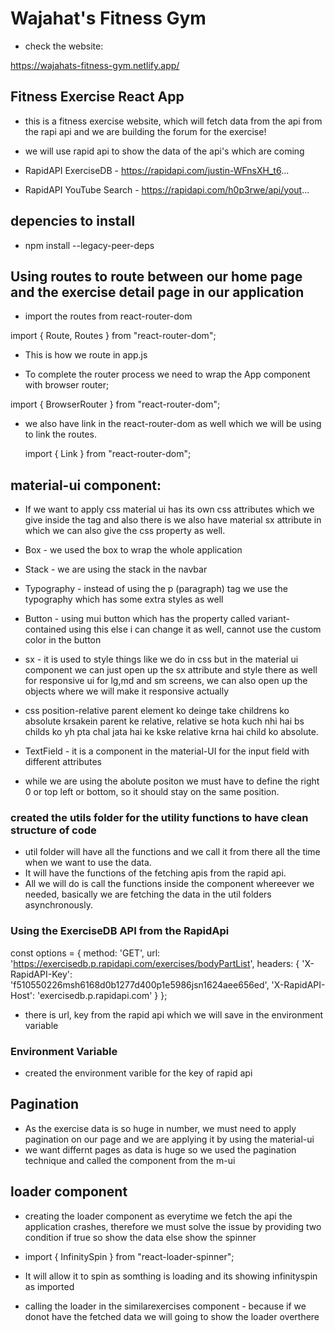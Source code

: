 # Wajahat's Fitness Gym

- check the website:

https://wajahats-fitness-gym.netlify.app/

## Fitness Exercise React App

- this is a fitness exercise website, which will fetch data from the api from the rapi api and we are building the forum for the exercise!

- we will use rapid api to show the data of the api's which are coming
- RapidAPI ExerciseDB - https://rapidapi.com/justin-WFnsXH_t6...
- RapidAPI YouTube Search - https://rapidapi.com/h0p3rwe/api/yout...

## depencies to install

- npm install --legacy-peer-deps

## Using routes to route between our home page and the exercise detail page in our application

- import the routes from react-router-dom

import { Route, Routes } from "react-router-dom";

- This is how we route in app.js

  <!-- <Routes>
    <Route path='/' element={<Home />} />
    <Route path='/exercise/:id' element={<ExerciseDetail />} />
  </Routes> -->

- To complete the router process we need to wrap the App component with browser router;

import { BrowserRouter } from "react-router-dom";

<!--
root.render(
<BrowserRouter>
<App />
</BrowserRouter>
); -->

- we also have link in the react-router-dom as well which we will be using to link the routes.

  import { Link } from "react-router-dom";

## material-ui component:

- If we want to apply css material ui has its own css attributes which we give inside the tag and also there is we also have material sx attribute in which we can also give the css property as well.

- Box - we used the box to wrap the whole application
- Stack - we are using the stack in the navbar
- Typography - instead of using the p (paragraph) tag we use the typography which has some extra styles as well
- Button - using mui button which has the property called variant-contained using this else i can change it as well, cannot use the custom color in the button
- sx - it is used to style things like we do in css but in the material ui component we can just open up the sx attribute and style there as well for responsive ui for lg,md and sm screens, we can also open up the objects where we will make it responsive actually
- css position-relative parent element ko deinge take childrens ko absolute krsakein parent ke relative, relative se hota kuch nhi hai bs childs ko yh pta chal jata hai ke kske relative krna hai child ko absolute.
- TextField - it is a component in the material-UI for the input field with different attributes
- while we are using the abolute positon we must have to define the right 0 or top left or bottom, so it should stay on the same position.

### created the utils folder for the utility functions to have clean structure of code

- util folder will have all the functions and we call it from there all the time when we want to use the data.
- It will have the functions of the fetching apis from the rapid api.
- All we will do is call the functions inside the component whereever we needed, basically we are fetching the data in the util folders asynchronously.

### Using the ExerciseDB API from the RapidApi

const options = {
method: 'GET',
url: 'https://exercisedb.p.rapidapi.com/exercises/bodyPartList',
headers: {
'X-RapidAPI-Key': 'f510550226msh6168d0b1277d400p1e5986jsn1624aee656ed',
'X-RapidAPI-Host': 'exercisedb.p.rapidapi.com'
}
};

- there is url, key from the rapid api which we will save in the environment variable

### Environment Variable

- created the environment varible for the key of rapid api

## Pagination

- As the exercise data is so huge in number, we must need to apply pagination on our page and we are applying it by using the material-ui
- we want differnt pages as data is huge so we used the pagination technique and called the component from the m-ui

<!--
 <Pagination
            color='standard'
            shape='rounded'
            defaultPage={1}
            count={Math.ceil(exercises.length / exercisePerPage)}
            page={currentPage} //this is the page where we are standing at this time
            onChange={paginate}
            size='large'
          /> -->

## loader component

- creating the loader component as everytime we fetch the api the application crashes, therefore we must solve the issue by providing two condition if true so show the data else show the spinner

- import { InfinitySpin } from "react-loader-spinner";

- It will allow it to spin as somthing is loading and its showing infinityspin as imported

- calling the loader in the similarexercises component - because if we donot have the fetched data we will going to show the loader overthere
